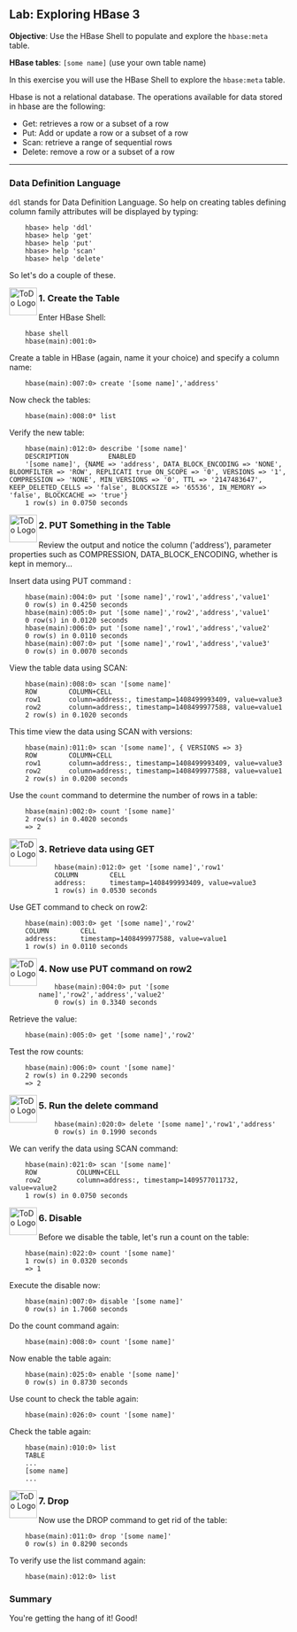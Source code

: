 ## Lab: Exploring HBase 3

**Objective**: Use the HBase Shell to populate and explore the `hbase:meta` table.

**HBase tables**:     `[some name]` (use your own table name)

In this exercise you will use the HBase Shell to explore the `hbase:meta` table.

Hbase is not a relational database. The operations available for data stored in hbase are the following:

* Get: retrieves a row or a subset of a row
* Put: Add or update a row or a subset of a row 
* Scan: retrieve a range of sequential rows 
* Delete: remove a row or a subset of a row

----

### Data Definition Language

`ddl` stands for Data Definition Language. So help on creating tables defining column family attributes will 
be displayed by typing:

```console
	hbase> help 'ddl'
	hbase> help 'get' 
	hbase> help 'put' 
	hbase> help 'scan' 
	hbase> help 'delete'
```

So let's do a couple of these.

<img src="https://user-images.githubusercontent.com/558905/40613898-7a6c70d6-624e-11e8-9178-7bde851ac7bd.png" align="left" width="50" height="50" title="ToDo Logo">
<h3>1. Create the Table</h3>

Enter HBase Shell:

```console
	hbase shell
	hbase(main):001:0>
```

Create a table in HBase (again, name it your choice) and specify a column name:

```console
	hbase(main):007:0> create '[some name]','address'
```

Now check the tables:

```console
	hbase(main):008:0* list
```

Verify the new table:

```console
	hbase(main):012:0> describe '[some name]'
	DESCRIPTION          ENABLED
	'[some name]', {NAME => 'address', DATA_BLOCK_ENCODING => 'NONE', BLOOMFILTER => 'ROW', REPLICATI true ON_SCOPE => '0', VERSIONS => '1', COMPRESSION => 'NONE', MIN_VERSIONS => '0', TTL => '2147483647', KEEP_DELETED_CELLS => 'false', BLOCKSIZE => '65536', IN_MEMORY => 'false', BLOCKCACHE => 'true'}
	1 row(s) in 0.0750 seconds
```

<img src="https://user-images.githubusercontent.com/558905/40613898-7a6c70d6-624e-11e8-9178-7bde851ac7bd.png" align="left" width="50" height="50" title="ToDo Logo">
<h3>2. PUT Something in the Table</h3>

Review the output and notice the column ('address'), parameter properties such as COMPRESSION, DATA_BLOCK_ENCODING, 
whether is kept in memory...

Insert data using PUT command :

```console
	hbase(main):004:0> put '[some name]','row1','address','value1'
	0 row(s) in 0.4250 seconds
	hbase(main):005:0> put '[some name]','row2','address','value1'
	0 row(s) in 0.0120 seconds
	hbase(main):006:0> put '[some name]','row1','address','value2'
	0 row(s) in 0.0110 seconds
	hbase(main):007:0> put '[some name]','row1','address','value3'
	0 row(s) in 0.0070 seconds
```

View the table data using SCAN:

```console
	hbase(main):008:0> scan '[some name]'
	ROW        COLUMN+CELL
	row1       column=address:, timestamp=1408499993409, value=value3
	row2       column=address:, timestamp=1408499977588, value=value1
	2 row(s) in 0.1020 seconds
```

This time view the data using SCAN with versions:

```console
	hbase(main):011:0> scan '[some name]', { VERSIONS => 3}
	ROW        COLUMN+CELL
	row1       column=address:, timestamp=1408499993409, value=value3
	row2       column=address:, timestamp=1408499977588, value=value1
	2 row(s) in 0.0200 seconds
```

Use the `count` command to determine the number of rows in a table:

```console
	hbase(main):002:0> count '[some name]'
	2 row(s) in 0.4020 seconds
	=> 2
```

<img src="https://user-images.githubusercontent.com/558905/40613898-7a6c70d6-624e-11e8-9178-7bde851ac7bd.png" align="left" width="50" height="50" title="ToDo Logo">
<h3>3. Retrieve data using GET</h3>

```console
	hbase(main):012:0> get '[some name]','row1'
	COLUMN        CELL
	address:      timestamp=1408499993409, value=value3
	1 row(s) in 0.0530 seconds
```

Use GET command to check on row2:

```console
	hbase(main):003:0> get '[some name]','row2'
	COLUMN        CELL
	address:      timestamp=1408499977588, value=value1
	1 row(s) in 0.0110 seconds
```

<img src="https://user-images.githubusercontent.com/558905/40613898-7a6c70d6-624e-11e8-9178-7bde851ac7bd.png" align="left" width="50" height="50" title="ToDo Logo">
<h3>4. Now use PUT command on row2</h3>

```console
	hbase(main):004:0> put '[some name]','row2','address','value2'
	0 row(s) in 0.3340 seconds
```

Retrieve the value:

```console
	hbase(main):005:0> get '[some name]','row2'
```

Test the row counts:

```console
	hbase(main):006:0> count '[some name]'
	2 row(s) in 0.2290 seconds
	=> 2
```

<img src="https://user-images.githubusercontent.com/558905/40613898-7a6c70d6-624e-11e8-9178-7bde851ac7bd.png" align="left" width="50" height="50" title="ToDo Logo">
<h3>5. Run the delete command</h3>

```console
	hbase(main):020:0> delete '[some name]','row1','address'
	0 row(s) in 0.1990 seconds
```

We can verify the data using SCAN command:

```console
	hbase(main):021:0> scan '[some name]'
	ROW          COLUMN+CELL
	row2         column=address:, timestamp=1409577011732, value=value2
	1 row(s) in 0.0750 seconds
```

<img src="https://user-images.githubusercontent.com/558905/40613898-7a6c70d6-624e-11e8-9178-7bde851ac7bd.png" align="left" width="50" height="50" title="ToDo Logo">
<h3>6. Disable</h3>

Before we disable the table, let's run a count on the table:

```console
	hbase(main):022:0> count '[some name]'
	1 row(s) in 0.0320 seconds
	=> 1
```

Execute the disable now:

```console
	hbase(main):007:0> disable '[some name]'
	0 row(s) in 1.7060 seconds
```

Do the count command again:

```console
	hbase(main):008:0> count '[some name]'
```

Now enable the table again:

```console
	hbase(main):025:0> enable '[some name]'
	0 row(s) in 0.8730 seconds
```

Use count to check the table again:

```console
	hbase(main):026:0> count '[some name]'
```

Check the table again:

```console
	hbase(main):010:0> list
	TABLE
	...
	[some name]
	...
```

<img src="https://user-images.githubusercontent.com/558905/40613898-7a6c70d6-624e-11e8-9178-7bde851ac7bd.png" align="left" width="50" height="50" title="ToDo Logo">
<h3>7. Drop</h3>

Now use the DROP command to get rid of the table:

```console
	hbase(main):011:0> drop '[some name]'
	0 row(s) in 0.8290 seconds
```

To verify use the list command again:

```console
	hbase(main):012:0> list
```

### Summary

You're getting the hang of it! Good!

